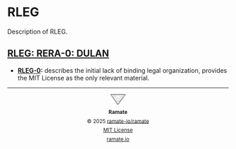 # RLEG
Description of RLEG.

<!--START OAC INDEX: DO NOT REMOVE THIS LINE -->
## [RLEG: RERA-0: DULAN](rera-000-000-000-dulan/README.md)
- **[RLEG-0](/rleg/rera-000-000-000-dulan/rleg-000-000-000/README.md):** describes the initial lack of binding legal organization, provides the MIT License as the only relevant material.

<!--RAMATE FOOTER: DO NOT REMOVE THIS LINE-->
---

<div align="center">
  <a href="https://github.com/ramate-io/oac">
    <picture>
      <source srcset="/assets/ramate-inverted-transparent.png" media="(prefers-color-scheme: dark)">
      <img height="24" src="/assets/ramate-transparent.png" alt="Ramate"/>
    </picture>
  </a>
  <br/>
  <sub>
    <b>Ramate</b>
    <br/>
    &copy; 2025 <a href="https://github.com/ramate-io/ramate">ramate-io/ramate</a>
    <br/>
    <a href="https://github.com/ramate-io/ramate/blob/main/LICENSE">MIT License</a>
    <br/>
    <a href="https://www.ramate.io">ramate.io</a>
  </sub>
</div>

<!--END OAC INDEX: DO NOT REMOVE THIS LINE -->
